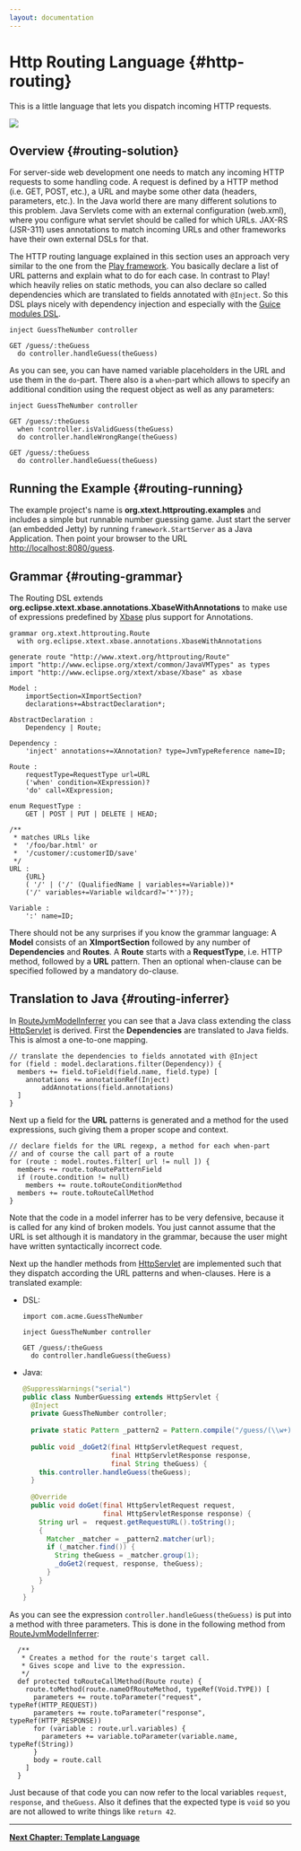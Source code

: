 ```yaml
---
layout: documentation
---
```


# Http Routing Language {#http-routing}

This is a little language that lets you dispatch incoming HTTP requests.

![](images/httprouting_screenshot.png)

## Overview {#routing-solution}

For server-side web development one needs to match any incoming HTTP requests to some handling code. A request is defined by a HTTP method (i.e. GET, POST, etc.), a URL and maybe some other data (headers, parameters, etc.). In the Java world there are many different solutions to this problem. Java Servlets come with an external configuration (web.xml), where you configure what servlet should be called for which URLs. JAX-RS (JSR-311) uses annotations to match incoming URLs and other frameworks have their own external DSLs for that.

The HTTP routing language explained in this section uses an approach very similar to the one from the [Play framework](http://playframework.org). You basically declare a list of URL patterns and explain what to do for each case. In contrast to Play! which heavily relies on static methods, you can also declare so called dependencies which are translated to fields annotated with `@Inject`. So this DSL plays nicely with dependency injection and especially with the [Guice modules DSL](08_guice.html).

```routing
inject GuessTheNumber controller

GET /guess/:theGuess
  do controller.handleGuess(theGuess)
```

As you can see, you can have named variable placeholders in the URL and use them in the `do`-part. There also is a `when`-part which allows to specify an additional condition using the request object as well as any parameters:

```routing
inject GuessTheNumber controller

GET /guess/:theGuess
  when !controller.isValidGuess(theGuess)
  do controller.handleWrongRange(theGuess)

GET /guess/:theGuess
  do controller.handleGuess(theGuess)
```

## Running the Example {#routing-running}

The example project's name is **org.xtext.httprouting.examples** and includes a simple but runnable number guessing game. Just start the server (an embedded Jetty) by running `framework.StartServer` as a Java Application. Then point your browser to the URL [http://localhost:8080/guess](http://localhost:8080/guess).

## Grammar {#routing-grammar}

The Routing DSL extends **org.eclipse.xtext.xbase.annotations.XbaseWithAnnotations** to make use of expressions predefined by [Xbase](17_xbase.html#xbase-expressions) plus support for Annotations. 

```xtext
grammar org.xtext.httprouting.Route 
  with org.eclipse.xtext.xbase.annotations.XbaseWithAnnotations

generate route "http://www.xtext.org/httprouting/Route"
import "http://www.eclipse.org/xtext/common/JavaVMTypes" as types
import "http://www.eclipse.org/xtext/xbase/Xbase" as xbase

Model :
	importSection=XImportSection?
	declarations+=AbstractDeclaration*;

AbstractDeclaration :
	Dependency | Route;

Dependency :
	'inject' annotations+=XAnnotation? type=JvmTypeReference name=ID;

Route :
	requestType=RequestType url=URL 
	('when' condition=XExpression)? 
	'do' call=XExpression;

enum RequestType :
	GET | POST | PUT | DELETE | HEAD;

/**
 * matches URLs like 
 * 	'/foo/bar.html' or 
 * 	'/customer/:customerID/save'
 */
URL :
	{URL} 
	( '/' | ('/' (QualifiedName | variables+=Variable))* 
	('/' variables+=Variable wildcard?='*')?);

Variable :
	':' name=ID;
```

There should not be any surprises if you know the grammar language: A **Model** consists of an **XImportSection** followed by any number of **Dependencies** and **Routes**. A **Route** starts with a **RequestType**, i.e. HTTP method, followed by a **URL** pattern. Then an optional when-clause can be specified followed by a mandatory do-clause.

## Translation to Java {#routing-inferrer}

In [RouteJvmModelInferrer]({{site.src.sevenlang}}/languages/org.xtext.httprouting/src/org/xtext/httprouting/jvmmodel/RouteJvmModelInferrer.xtend) you can see that a Java class extending the class [HttpServlet]({{site.javadoc.javaee}}/javax/servlet/http/HttpServlet.html) is derived. First the **Dependencies** are translated to Java fields. This is almost a one-to-one mapping.

```xtend
// translate the dependencies to fields annotated with @Inject
for (field : model.declarations.filter(Dependency)) {
  members += field.toField(field.name, field.type) [
    annotations += annotationRef(Inject)
		addAnnotations(field.annotations)
  ]
}
```

Next up a field for the **URL** patterns is generated and a method for the used expressions, such giving them a proper scope and context.

```xtend
// declare fields for the URL regexp, a method for each when-part 
// and of course the call part of a route
for (route : model.routes.filter[ url != null ]) {
  members += route.toRoutePatternField
  if (route.condition != null)
    members += route.toRouteConditionMethod
  members += route.toRouteCallMethod
}
```

Note that the code in a model inferrer has to be very defensive, because it is called for any kind of broken models. You just cannot assume that the URL is set although it is mandatory in the grammar, because the user might have written syntactically incorrect code.

Next up the handler methods from [HttpServlet]({{site.javadoc.javaee}}/javax/servlet/http/HttpServlet.html) are implemented such that they dispatch according the URL patterns and when-clauses. Here is a translated example:

*   DSL:
    
    ```routing
    import com.acme.GuessTheNumber
    
    inject GuessTheNumber controller
    
    GET /guess/:theGuess
      do controller.handleGuess(theGuess)
    ```
*   Java:
    
    ```java
    @SuppressWarnings("serial")
    public class NumberGuessing extends HttpServlet {
      @Inject
      private GuessTheNumber controller;
      
      private static Pattern _pattern2 = Pattern.compile("/guess/(\\w+)");
      
      public void _doGet2(final HttpServletRequest request, 
                          final HttpServletResponse response, 
                          final String theGuess) {
        this.controller.handleGuess(theGuess);
      }
      
      @Override
      public void doGet(final HttpServletRequest request, 
                        final HttpServletResponse response) {
        String url =  request.getRequestURL().toString();
        {
          Matcher _matcher = _pattern2.matcher(url);
          if (_matcher.find()) {
            String theGuess = _matcher.group(1);
            _doGet2(request, response, theGuess);
          }
        }
      }
    }
    ```

As you can see the expression `controller.handleGuess(theGuess)` is put into a method with three parameters. This is done in the following method from [RouteJvmModelInferrer]({{site.src.sevenlang}}/languages/org.xtext.httprouting/src/org/xtext/httprouting/jvmmodel/RouteJvmModelInferrer.xtend):

```xtend
  /**
   * Creates a method for the route's target call.
   * Gives scope and live to the expression.
   */
  def protected toRouteCallMethod(Route route) {
    route.toMethod(route.nameOfRouteMethod, typeRef(Void.TYPE)) [
      parameters += route.toParameter("request",  typeRef(HTTP_REQUEST))
      parameters += route.toParameter("response", typeRef(HTTP_RESPONSE))
      for (variable : route.url.variables) {
        parameters += variable.toParameter(variable.name, typeRef(String))
      }
      body = route.call
    ]
  }
```

Just because of that code you can now refer to the local variables `request`, `response`, and `theGuess`. Also it defines that the expected type is `void` so you are not allowed to write things like `return 42`. 

---

**[Next Chapter: Template Language](10_template.html)**
